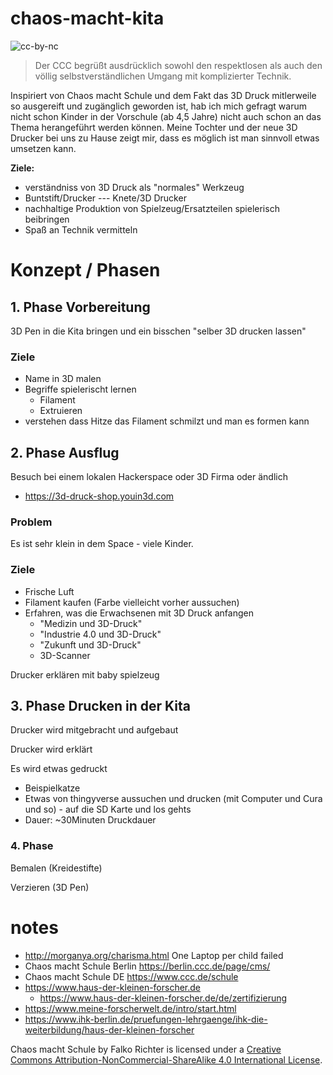 # chaos-macht-kita
![cc-by-nc](https://i.creativecommons.org/l/by-nc-sa/4.0/80x15.png)

> Der CCC begrüßt ausdrücklich sowohl den respektlosen als auch den völlig selbstverständlichen Umgang mit komplizierter Technik.

Inspiriert von Chaos macht Schule und dem Fakt das 3D Druck mitlerweile so ausgereift und zugänglich geworden ist, hab ich mich gefragt warum nicht schon Kinder in der Vorschule (ab 4,5 Jahre) nicht auch schon an das Thema herangeführt werden können. Meine Tochter und der neue 3D Drucker bei uns zu Hause zeigt mir, dass es möglich ist man sinnvoll etwas umsetzen kann.

**Ziele:**
* verständniss von 3D Druck als "normales" Werkzeug
 * Buntstift/Drucker --- Knete/3D Drucker
* nachhaltige Produktion von Spielzeug/Ersatzteilen spielerisch beibringen
* Spaß an Technik vermitteln

# Konzept / Phasen

## 1. Phase Vorbereitung

3D Pen in die Kita bringen und ein bisschen "selber 3D drucken lassen"

### Ziele
* Name in 3D malen
* Begriffe spielerischt lernen
  * Filament
  * Extruieren
* verstehen dass Hitze das Filament schmilzt und man es formen kann

## 2. Phase Ausflug
Besuch bei einem lokalen Hackerspace oder 3D Firma oder ändlich
 * https://3d-druck-shop.youin3d.com

### Problem
Es ist sehr klein in dem Space - viele Kinder.

### Ziele
* Frische Luft
* Filament kaufen (Farbe vielleicht vorher aussuchen)
* Erfahren, was die Erwachsenen mit 3D Druck anfangen 
  * "Medizin und 3D-Druck"
  * "Industrie 4.0 und 3D-Druck"
  * "Zukunft und 3D-Druck"
  * 3D-Scanner
  
Drucker erklären mit baby spielzeug

## 3. Phase Drucken in der Kita

Drucker wird mitgebracht und aufgebaut

Drucker wird erklärt

Es wird etwas gedruckt
 * Beispielkatze
 * Etwas von thingyverse aussuchen und drucken (mit Computer und Cura und so) - auf die SD Karte und los gehts
 * Dauer: ~30Minuten Druckdauer

### 4. Phase

Bemalen (Kreidestifte)

Verzieren (3D Pen)

# notes
* http://morganya.org/charisma.html One Laptop per child failed
* Chaos macht Schule Berlin https://berlin.ccc.de/page/cms/
* Chaos macht Schule DE https://www.ccc.de/schule
* https://www.haus-der-kleinen-forscher.de
  * https://www.haus-der-kleinen-forscher.de/de/zertifizierung
* https://www.meine-forscherwelt.de/intro/start.html
* https://www.ihk-berlin.de/pruefungen-lehrgaenge/ihk-die-weiterbildung/haus-der-kleinen-forscher

Chaos macht Schule by Falko Richter is licensed under a [Creative Commons Attribution-NonCommercial-ShareAlike 4.0 International License](http://creativecommons.org/licenses/by-nc-sa/4.0/).
